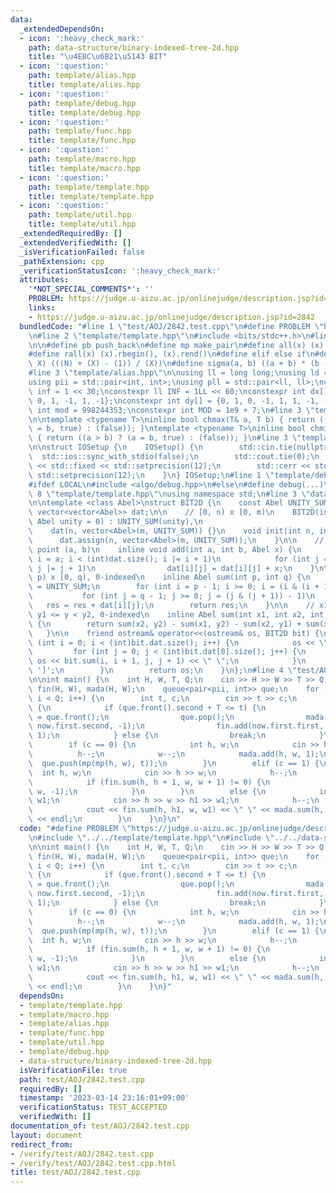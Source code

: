 ```yaml
---
data:
  _extendedDependsOn:
  - icon: ':heavy_check_mark:'
    path: data-structure/binary-indexed-tree-2d.hpp
    title: "\u4E8C\u6B21\u5143 BIT"
  - icon: ':question:'
    path: template/alias.hpp
    title: template/alias.hpp
  - icon: ':question:'
    path: template/debug.hpp
    title: template/debug.hpp
  - icon: ':question:'
    path: template/func.hpp
    title: template/func.hpp
  - icon: ':question:'
    path: template/macro.hpp
    title: template/macro.hpp
  - icon: ':question:'
    path: template/template.hpp
    title: template/template.hpp
  - icon: ':question:'
    path: template/util.hpp
    title: template/util.hpp
  _extendedRequiredBy: []
  _extendedVerifiedWith: []
  _isVerificationFailed: false
  _pathExtension: cpp
  _verificationStatusIcon: ':heavy_check_mark:'
  attributes:
    '*NOT_SPECIAL_COMMENTS*': ''
    PROBLEM: https://judge.u-aizu.ac.jp/onlinejudge/description.jsp?id=2842
    links:
    - https://judge.u-aizu.ac.jp/onlinejudge/description.jsp?id=2842
  bundledCode: "#line 1 \"test/AOJ/2842.test.cpp\"\n#define PROBLEM \"https://judge.u-aizu.ac.jp/onlinejudge/description.jsp?id=2842\"\
    \n#line 2 \"template/template.hpp\"\n#include <bits/stdc++.h>\n#line 3 \"template/macro.hpp\"\
    \n\n#define pb push_back\n#define mp make_pair\n#define all(x) (x).begin(), (x).end()\n\
    #define rall(x) (x).rbegin(), (x).rend()\n#define elif else if\n#define updiv(N,\
    \ X) (((N) + (X) - (1)) / (X))\n#define sigma(a, b) ((a + b) * (b - a + 1) / 2)\n\
    #line 3 \"template/alias.hpp\"\n\nusing ll = long long;\nusing ld = long double;\n\
    using pii = std::pair<int, int>;\nusing pll = std::pair<ll, ll>;\nconstexpr int\
    \ inf = 1 << 30;\nconstexpr ll INF = 1LL << 60;\nconstexpr int dx[] = {1, 0, -1,\
    \ 0, 1, -1, 1, -1};\nconstexpr int dy[] = {0, 1, 0, -1, 1, 1, -1, -1};\nconstexpr\
    \ int mod = 998244353;\nconstexpr int MOD = 1e9 + 7;\n#line 3 \"template/func.hpp\"\
    \n\ntemplate <typename T>\ninline bool chmax(T& a, T b) { return ((a < b) ? (a\
    \ = b, true) : (false)); }\ntemplate <typename T>\ninline bool chmin(T& a, T b)\
    \ { return ((a > b) ? (a = b, true) : (false)); }\n#line 3 \"template/util.hpp\"\
    \n\nstruct IOSetup {\n    IOSetup() {\n        std::cin.tie(nullptr);\n      \
    \  std::ios::sync_with_stdio(false);\n        std::cout.tie(0);\n        std::cout\
    \ << std::fixed << std::setprecision(12);\n        std::cerr << std::fixed <<\
    \ std::setprecision(12);\n    }\n} IOSetup;\n#line 1 \"template/debug.hpp\"\n\
    #ifdef LOCAL\n#include <algo/debug.hpp>\n#else\n#define debug(...)\n#endif\n#line\
    \ 8 \"template/template.hpp\"\nusing namespace std;\n#line 3 \"data-structure/binary-indexed-tree-2d.hpp\"\
    \n\ntemplate <class Abel>\nstruct BIT2D {\n    const Abel UNITY_SUM = 0;\n   \
    \ vector<vector<Abel>> dat;\n\n    // [0, n) x [0, m)\n    BIT2D(int n, int m,\
    \ Abel unity = 0) : UNITY_SUM(unity),\n                                      \
    \    dat(n, vector<Abel>(m, UNITY_SUM)) {}\n    void init(int n, int m) {\n  \
    \      dat.assign(n, vector<Abel>(m, UNITY_SUM));\n    }\n\n    // add x on the\
    \ point (a, b)\n    inline void add(int a, int b, Abel x) {\n        for (int\
    \ i = a; i < (int)dat.size(); i |= i + 1)\n            for (int j = b; j < (int)dat[0].size();\
    \ j |= j + 1)\n                dat[i][j] = dat[i][j] + x;\n    }\n\n    // [0,\
    \ p) x [0, q), 0-indexed\n    inline Abel sum(int p, int q) {\n        Abel res\
    \ = UNITY_SUM;\n        for (int i = p - 1; i >= 0; i = (i & (i + 1)) - 1)\n \
    \           for (int j = q - 1; j >= 0; j = (j & (j + 1)) - 1)\n             \
    \   res = res + dat[i][j];\n        return res;\n    }\n\n    // x1 <= x < x2,\
    \ y1 <= y < y2, 0-indexed\n    inline Abel sum(int x1, int x2, int y1, int y2)\
    \ {\n        return sum(x2, y2) - sum(x1, y2) - sum(x2, y1) + sum(x1, y1);\n \
    \   }\n\n    friend ostream& operator<<(ostream& os, BIT2D bit) {\n        for\
    \ (int i = 0; i < (int)bit.dat.size(); i++) {\n            os << \"[ \";\n   \
    \         for (int j = 0; j < (int)bit.dat[0].size(); j++) {\n               \
    \ os << bit.sum(i, i + 1, j, j + 1) << \" \";\n            }\n            os <<\
    \ ']';\n        }\n        return os;\n    }\n};\n#line 4 \"test/AOJ/2842.test.cpp\"\
    \n\nint main() {\n    int H, W, T, Q;\n    cin >> H >> W >> T >> Q;\n    BIT2D<int>\
    \ fin(H, W), mada(H, W);\n    queue<pair<pii, int>> que;\n    for (int i = 0;\
    \ i < Q; i++) {\n        int t, c;\n        cin >> t >> c;\n        while (!que.empty())\
    \ {\n            if (que.front().second + T <= t) {\n                auto now\
    \ = que.front();\n                que.pop();\n                mada.add(now.first.first,\
    \ now.first.second, -1);\n                fin.add(now.first.first, now.first.second,\
    \ 1);\n            } else {\n                break;\n            }\n        }\n\
    \        if (c == 0) {\n            int h, w;\n            cin >> h >> w;\n  \
    \          h--;\n            w--;\n            mada.add(h, w, 1);\n          \
    \  que.push(mp(mp(h, w), t));\n        }\n        elif (c == 1) {\n          \
    \  int h, w;\n            cin >> h >> w;\n            h--;\n            w--;\n\
    \            if (fin.sum(h, h + 1, w, w + 1) != 0) {\n                fin.add(h,\
    \ w, -1);\n            }\n        }\n        else {\n            int h, w, h1,\
    \ w1;\n            cin >> h >> w >> h1 >> w1;\n            h--;\n            w--;\n\
    \            cout << fin.sum(h, h1, w, w1) << \" \" << mada.sum(h, h1, w, w1)\
    \ << endl;\n        }\n    }\n}\n"
  code: "#define PROBLEM \"https://judge.u-aizu.ac.jp/onlinejudge/description.jsp?id=2842\"\
    \n#include \"../../template/template.hpp\"\n#include \"../../data-structure/binary-indexed-tree-2d.hpp\"\
    \n\nint main() {\n    int H, W, T, Q;\n    cin >> H >> W >> T >> Q;\n    BIT2D<int>\
    \ fin(H, W), mada(H, W);\n    queue<pair<pii, int>> que;\n    for (int i = 0;\
    \ i < Q; i++) {\n        int t, c;\n        cin >> t >> c;\n        while (!que.empty())\
    \ {\n            if (que.front().second + T <= t) {\n                auto now\
    \ = que.front();\n                que.pop();\n                mada.add(now.first.first,\
    \ now.first.second, -1);\n                fin.add(now.first.first, now.first.second,\
    \ 1);\n            } else {\n                break;\n            }\n        }\n\
    \        if (c == 0) {\n            int h, w;\n            cin >> h >> w;\n  \
    \          h--;\n            w--;\n            mada.add(h, w, 1);\n          \
    \  que.push(mp(mp(h, w), t));\n        }\n        elif (c == 1) {\n          \
    \  int h, w;\n            cin >> h >> w;\n            h--;\n            w--;\n\
    \            if (fin.sum(h, h + 1, w, w + 1) != 0) {\n                fin.add(h,\
    \ w, -1);\n            }\n        }\n        else {\n            int h, w, h1,\
    \ w1;\n            cin >> h >> w >> h1 >> w1;\n            h--;\n            w--;\n\
    \            cout << fin.sum(h, h1, w, w1) << \" \" << mada.sum(h, h1, w, w1)\
    \ << endl;\n        }\n    }\n}"
  dependsOn:
  - template/template.hpp
  - template/macro.hpp
  - template/alias.hpp
  - template/func.hpp
  - template/util.hpp
  - template/debug.hpp
  - data-structure/binary-indexed-tree-2d.hpp
  isVerificationFile: true
  path: test/AOJ/2842.test.cpp
  requiredBy: []
  timestamp: '2023-03-14 23:16:01+09:00'
  verificationStatus: TEST_ACCEPTED
  verifiedWith: []
documentation_of: test/AOJ/2842.test.cpp
layout: document
redirect_from:
- /verify/test/AOJ/2842.test.cpp
- /verify/test/AOJ/2842.test.cpp.html
title: test/AOJ/2842.test.cpp
---
```

